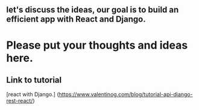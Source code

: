 ## let's discuss the ideas, our goal is to build an efficient app with React and Django.

# Please put your thoughts and ideas here.

## Link to tutorial
[react with Django.] (https://www.valentinog.com/blog/tutorial-api-django-rest-react/)

